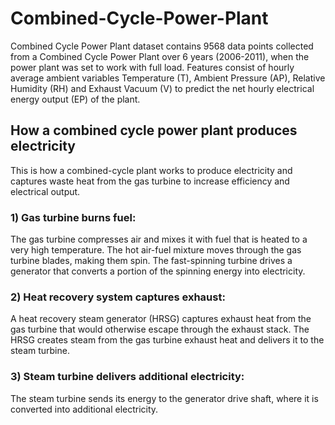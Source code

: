 # Combined-Cycle-Power-Plant
Combined Cycle Power Plant dataset contains 9568 data points collected from a Combined Cycle Power Plant over 6 years (2006-2011), when the power plant was set to work with full load. Features consist of hourly average ambient variables Temperature (T), Ambient Pressure (AP), Relative Humidity (RH) and Exhaust Vacuum (V) to predict the net hourly electrical energy output (EP) of the plant.
## How a combined cycle power plant produces electricity
This is how a combined-cycle plant works to produce electricity and captures waste heat from the gas turbine to increase efficiency and electrical output.

### 1) Gas turbine burns fuel:

The gas turbine compresses air and mixes it with fuel that is heated to a very high temperature. The hot air-fuel mixture moves through the gas turbine blades, making them spin.
The fast-spinning turbine drives a generator that converts a portion of the spinning energy into electricity.
### 2) Heat recovery system captures exhaust:

 A heat recovery steam generator (HRSG) captures exhaust heat from the gas turbine that would otherwise escape through the exhaust stack.
The HRSG creates steam from the gas turbine exhaust heat and delivers it to the steam turbine.
### 3) Steam turbine delivers additional electricity:

The steam turbine sends its energy to the generator drive shaft, where it is converted into additional electricity.
